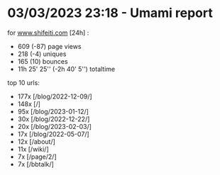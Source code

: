 # 03/03/2023 23:18 - Umami report
for www.shifeiti.com [24h] :

 - 609 (-87) page views
 - 218 (-4) uniques
 - 165 (10) bounces
 - 11h 25' 25'' (-2h 40' 5'') totaltime


top 10 urls:
 - 177x [/blog/2022-12-09/]
 - 148x [/]
 - 95x [/blog/2023-01-12/]
 - 30x [/blog/2022-12-22/]
 - 20x [/blog/2023-02-03/]
 - 17x [/blog/2022-05-07/]
 - 12x [/about/]
 - 11x [/wiki/]
 - 7x [/page/2/]
 - 7x [/bbtalk/]


